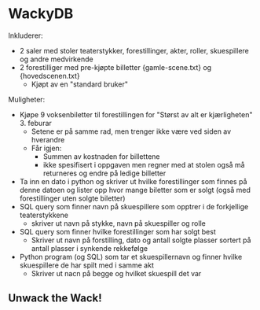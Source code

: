 # WackyDB

Inkluderer: 
- 2 saler med stoler teaterstykker, forestillinger, akter, roller, skuespillere og andre medvirkende
- 2 forestilliger med pre-kjøpte billetter {gamle-scene.txt} og {hovedscenen.txt}
    - Kjøpt av en "standard bruker"

Muligheter:
- Kjøpe 9 voksenbiletter til forestillingen for "Størst av alt er kjærligheten" 3. feburar
  - Setene er på samme rad, men trenger ikke være ved siden av hverandre
  - Får igjen:
    - Summen av kostnaden for billettene 
    - ikke spesifisert i oppgaven men regner med at stolen også må returneres og endre på ledige billetter
- Ta inn en dato i python og skriver ut hvilke forestillinger som finnes på denne datoen og lister opp hvor mange biletter som er solgt (også med forestillinger uten solgte biletter)
- SQL query som finner navn på skuespillere som opptrer i de forkjellige teaterstykkene
  - skriver ut navn på stykke, navn på skuespiller og rolle
- SQL query som finner hvilke forestillinger som har solgt best
  - Skriver ut navn på forstilling, dato og antall solgte plasser sortert på antall plasser i synkende rekkefølge 
- Python program (og SQL) som tar et skuespillernavn og finner hvilke skuespillere de har spilt med i samme akt
  - Skriver ut nacn på begge og hvilket skuespill det var
## Unwack the Wack!
